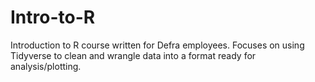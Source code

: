 # Intro-to-R
Introduction to R course written for Defra employees. Focuses on using Tidyverse to clean and wrangle data into a format ready for analysis/plotting.
